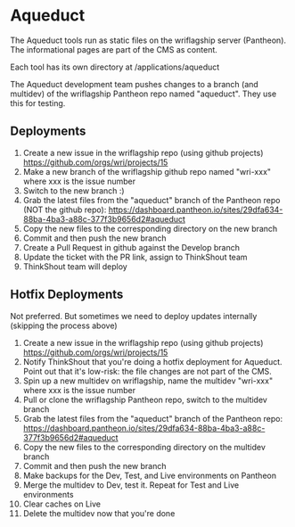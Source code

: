 # Aqueduct

The Aqueduct tools run as static files on the wriflagship server (Pantheon). The informational pages are part of the CMS as content.

Each tool has its own directory at /applications/aqueduct

The Aqueduct development team pushes changes to a branch (and multidev) of the wriflagship Pantheon repo named "aqueduct". They use this for testing.

## Deployments

1. Create a new issue in the wriflagship repo (using github projects) https://github.com/orgs/wri/projects/15 
2. Make a new branch of the wriflagship github repo named "wri-xxx" where xxx is the issue number
3. Switch to the new branch :)
4. Grab the latest files from the "aqueduct" branch of the Pantheon repo (NOT the github repo): https://dashboard.pantheon.io/sites/29dfa634-88ba-4ba3-a88c-377f3b9656d2#aqueduct
5. Copy the new files to the corresponding directory on the new branch
6. Commit and then push the new branch
7. Create a Pull Request in github against the Develop branch
8. Update the ticket with the PR link, assign to ThinkShout team
9. ThinkShout team will deploy

## Hotfix Deployments

Not preferred. But sometimes we need to deploy updates internally (skipping the process above)

1. Create a new issue in the wriflagship repo (using github projects) https://github.com/orgs/wri/projects/15 
2. Notify ThinkShout that you're doing a hotfix deployment for Aqueduct. Point out that it's low-risk: the file changes are not part of the CMS.
3. Spin up a new multidev on wriflagship, name the multidev "wri-xxx" where xxx is the issue number
4. Pull or clone the wriflagship Pantheon repo, switch to the multidev branch
5. Grab the latest files from the "aqueduct" branch of the Pantheon repo: https://dashboard.pantheon.io/sites/29dfa634-88ba-4ba3-a88c-377f3b9656d2#aqueduct
6. Copy the new files to the corresponding directory on the multidev branch
7. Commit and then push the new branch
8. Make backups for the Dev, Test, and Live environments on Pantheon
9. Merge the multidev to Dev, test it. Repeat for Test and Live environments
10. Clear caches on Live
11. Delete the multidev now that you're done




